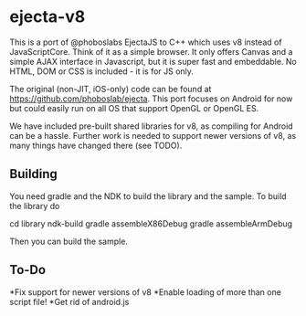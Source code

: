 ejecta-v8
=========

This is a port of @phoboslabs EjectaJS to C++ which uses v8 instead of JavaScriptCore. 
Think of it as a simple browser. It only offers Canvas and a simple AJAX interface in Javascript,
but it is super fast and embeddable. No HTML, DOM or CSS is included - it is for JS only.

The original (non-JIT, iOS-only) code can be found at https://github.com/phoboslab/ejecta.
This port focuses on Android for now but could easily run on all OS that support OpenGL or OpenGL ES.

We have included pre-built shared libraries for v8, as compiling for Android can be a hassle. Further work is needed
to support newer versions of v8, as many things have changed there (see TODO).


Building
--------
You need gradle and the NDK to build the library and the sample. To build the library do

cd library
ndk-build
gradle assembleX86Debug
gradle assembleArmDebug

Then you can build the sample.

To-Do
-----
*Fix support for newer versions of v8
*Enable loading of more than one script file!
*Get rid of android.js
